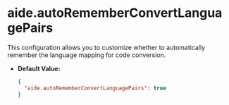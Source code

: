 # aide.autoRememberConvertLanguagePairs

This configuration allows you to customize whether to automatically remember the language mapping for code conversion.

- **Default Value:**

  ```json
  {
    "aide.autoRememberConvertLanguagePairs": true
  }
  ```

